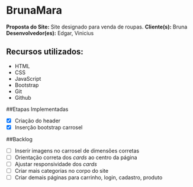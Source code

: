 # BrunaMara

**Proposta do Site:** Site designado para venda de roupas.
**Cliente(s):** Bruna
**Desenvolvedor(es):** Edgar, Vinicius

## Recursos utilizados:
- HTML
- CSS
- JavaScript
- Bootstrap
- Git
- Github

##Etapas Implementadas
- [x] Criação do header
- [x] Inserção bootstrap carrosel

##Backlog
- [ ] Inserir imagens no carrosel de dimensões corretas
- [ ] Orientação correta dos _cards_ ao centro da página
- [ ] Ajustar responsividade dos _cards_
- [ ] Criar mais categorias no corpo do site
- [ ] Criar demais páginas para carrinho, login, cadastro, produto
